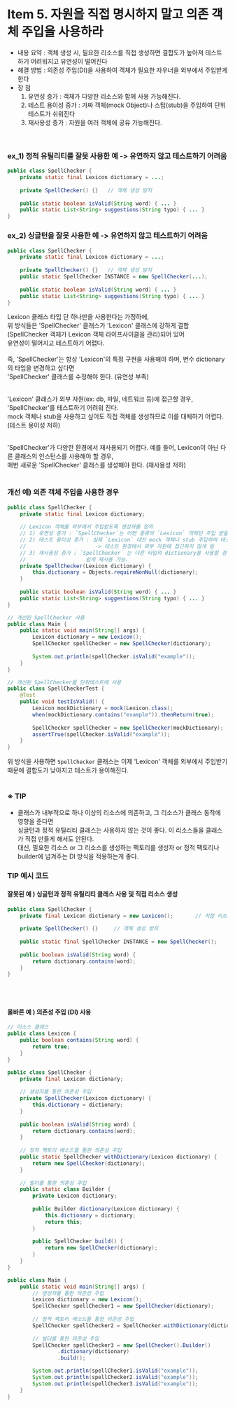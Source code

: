# Item 5. 자원을 직접 명시하지 말고 의존 객체 주입을 사용하라

- 내용 요약 : 객체 생성 시, 필요한 리소스를 직접 생성하면 결합도가 높아져 테스트 하기 어려워지고 유연성이 떨어진다
- 해결 방법 : 의존성 주입(DI)을 사용하여 객체가 필요한 자우너을 외부에서 주입받게 한다
- 장    점 <br>
  1) 유연성 증가 : 객체가 다양한 리소스와 함께 사용 가능해진다. <br>
  2) 테스트 용이성 증가 : 가짜 객체(mock Object)나 스텁(stub)을 주입하여 단위 테스트가 쉬워진다
  3) 재사용성 증가 : 자원을 여러 객체에 공유 가능해진다.

<br>

### ex_1) 정적 유틸리티를 잘못 사용한 예 -> 유연하지 않고 테스트하기 어려움
```Java
public class SpellChecker {
    private static final Lexicon dictionary = ...;
    
    private SpellChecker() {}   // 객체 생성 방지
    
    public static boolean isValid(String word) { ... }
    public static List<String> suggestions(String typo) { ... }
}
```

### ex_2) 싱글턴을 잘못 사용한 예 -> 유연하지 않고 테스트하기 어려움
```Java
public class SpellChecker {
    private static final Lexicon dictionary = ...;
    
    private SpellChecker() {}   // 객체 생성 방지
    public static SpellChecker INSTANCE = new SpellChecker(...);
    
    public static boolean isValid(String word) { ... }
    public static List<String> suggestions(String typo) { ... }
}
```
Lexicon 클래스 타입 단 하나만을 사용한다는 가정하에, <br> 
위 방식들은 'SpellChecker' 클래스가 'Lexicon' 클래스에 강하게 결합(SpellChecker 객체가 Lexicon 객체 라이프사이클을 관리)되어 있어 <br>
유연성이 떨어지고 테스트하기 어렵다.
<br><br>
즉, 'SpellChecker'는 항상 'Lexicon'의 특정 구현을 사용해야 하며, 변수 dictionary의 타입을 변경하고 싶다면 <br>
'SpellChecker' 클래스를 수정해야 한다. (유연성 부족) <br><br>

'Lexicon' 클래스가 외부 자원(ex: db, 파일, 네트워크 등)에 접근할 경우, 'SpellChecker'를 테스트하기 어려워 진다. <br>
mock 객체나 stub을 사용하고 싶어도 직접 객체를 생성하므로 이를 대체하기 어렵다. (테스트 용이성 저하)<br><br>

'SpellChecker'가 다양한 환경에서 재사용되기 어렵다. 예를 들어, Lexicon이 아닌 다른 클래스의 인스턴스를 사용해야 할 경우, <br>
매번 새로운 'SpellChecker' 클래스를 생성해야 한다. (재사용성 저하) <br><br>

### 개선 예) 의존 객체 주입을 사용한 경우
```Java
public class SpellChecker {
    private static final Lexicon dictionary;
    
    // Lexicon 객체를 외부에서 주입받도록 생성자를 정의
    // 1) 유연성 증가 : `SpellChecker`는 어떤 종류의 `Lexicon` 객체던 주입 받을 수 있음 -> 다양한 dictionary 사용 가능
    // 2) 테스트 용이성 증가 : 실제 `Lexicon` 대신 mock 객체나 stub 주입하여 테스트 수행 가능
    //                      -> 테스트 환경에서 외부 자원에 접근하지 않게 됨
    // 3) 재사용성 증가 : `SpellChecker` 는 다른 타입의 dictionary을 사용할 경우에도 코드 변경 필요가 없으므로
    //                   쉽게 재사용 가능. 
    private SpellChecker(Lexicon dictionary) {
        this.dictionary = Objects.requireNonNull(dictionary);
    }
    
    public static boolean isValid(String word) { ... }
    public static List<String> suggestions(String typo) { ... }
}

// 개선된 SpellChecker 사용
public class Main {
    public static void main(String[] args) {
        Lexicon dictionary = new Lexicon();
        SpellChecker spellChecker = new SpellChecker(dictionary);
        
        System.out.println(spellChecker.isValid("example"));
    }
}

// 개선된 SpellChecker를 단위테스트에 사용
public class SpellCheckerTest {
    @Test
    public void testIsValid() {
        Lexicon mockDictionary = mock(Lexicon.class);
        when(mockDictionary.contains("example")).thenReturn(true);
        
        SpellChecker spellChecker = new SpellChecker(mockDictionary);
        assertTrue(spellChecker.isValid("example"));
    }
}
```
위 방식을 사용하면 `SpellChecker` 클래스는 이제 'Lexicon' 객체를 외부에서 주입받기 때문에 결합도가 낮아지고 테스트가 용이해진다.
<br><br>

### ※ TIP
- 클래스가 내부적으로 하나 이상의 리소스에 의존하고, 그 리소스가 클래스 동작에 영향을 준다면 <br>
  싱글턴과 정적 유틸리티 클래스는 사용하지 않는 것이 좋다. 이 리소스들을 클래스가 직접 만들게 해서도 안된다. <br>
  대신, 필요한 리소스 or 그 리소스를 생성하는 팩토리를 생성자 or 정적 팩토리나 builder에 넘겨주는 DI 방식을 적용하는게 좋다.


### TIP 예시 코드

#### 잘못된 예 ) 싱글턴과 정적 유틸리티 클래스 사용 및 직접 리소스 생성
```Java
public class SpellChecker {
    private final Lexicon dictionary = new Lexicon();       // 직접 리소스 생성
    
    private SpellChecker() {}     // 객체 생성 방지
    
    public static final SpellChecker INSTANCE = new SpellChecker();     // 싱글턴
    
    public boolean isValid(String word) {
        return dictionary.contains(word);
    }
}
```

<br><br>

#### 올바른 예 ) 의존성 주입 (DI) 사용
```Java
// 리소스 클래스
public class Lexicon {
    public boolean contains(String word) {
        return true;
    }
}

public class SpellChecker {
    private final Lexicon dictionary;
    
    // 생성자를 통한 의존성 주입
    private SpellChecker(Lexicon dictionary) {
        this.dictionary = dictionary;
    }
    
    public boolean isValid(String word) {
        return dictionary.contains(word);
    }
    
    // 정적 팩토리 메소드를 통한 의존성 주입
    public static SpellChecker withDictionary(Lexicon dictionary) {
        return new SpellChecker(dictionary);
    }
    
    // 빌더를 통한 의존성 주입
    public static class Builder {
        private Lexicon dictionary;
        
        public Builder dictionary(Lexicon dictionary) {
            this.dictionary = dictionary;
            return this;
        }
        
        public SpellChecker build() {
            return new SpellChecker(dictionary);
        }
    }
}

public class Main {
    public static void main(String[] args) {
        // 생성자를 통한 의존성 주입
        Lexicon dictionary = new Lexicon();
        SpellChecker spellChecker1 = new SpellChecker(dictionary);
        
        // 정적 팩토리 메소드를 통한 의존성 주입
        SpellChecker spellChecker2 = SpellChecker.withDictionary(dictionary);
        
        // 빌더를 통한 의존성 주입
        SpellChecker spellChecker3 = new SpellChecker().Builder()
                .dictionary(dictionary)
                .build();

        System.out.println(spellChecker1.isValid("example"));
        System.out.println(spellChecker2.isValid("example"));
        System.out.println(spellChecker3.isValid("example"));
    }
}
```




